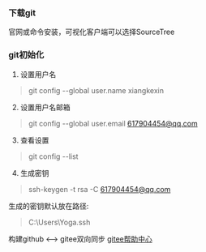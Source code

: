 
### 下载git
官网或命令安装，可视化客户端可以选择SourceTree

### git初始化
1. 设置用户名
> git config --global user.name xiangkexin

2. 设置用户名邮箱
> git config --global user.email 617904454@qq.com

3. 查看设置
> git config --list

4. 生成密钥
> ssh-keygen -t rsa -C 617904454@qq.com

生成的密钥默认放在路径:
> C:\Users\Yoga\.ssh

构建github <--> gitee双向同步
[gitee帮助中心](https://gitee.com/help/articles/4336#article-header2)

